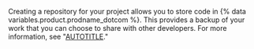 Creating a repository for your project allows you to store code in {% data variables.product.prodname_dotcom %}. This provides a backup of your work that you can choose to share with other developers. For more information, see "[AUTOTITLE](/repositories/creating-and-managing-repositories/quickstart-for-repositories)."
